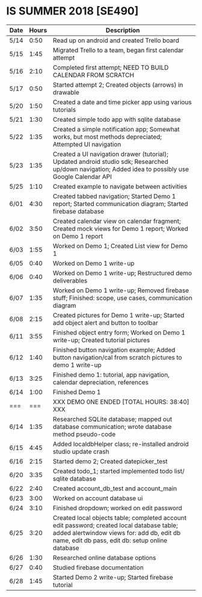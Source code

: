 # IS SUMMER 2018 [SE490]
| Date	| Hours	| Description							|
|-------|-------|---------------------------------------------------------------|
| 5/14	| 0:50	| Read up on android and created Trello board			|
| 5/15	| 1:45	| Migrated Trello to a team, began first calendar attempt	|
| 5/16	| 2:10	| Completed first attempt; NEED TO BUILD CALENDAR FROM SCRATCH	|
| 5/17	| 0:50	| Started attempt 2; Created objects (arrows) in drawable |
| 5/20	| 1:50	| Created a date and time picker app using various tutorials |
| 5/21	| 1:30	| Created simple todo app with sqlite database |
| 5/22	| 1:35	| Created a simple notification app; Somewhat works, but most methods depreciated; Attempted UI navigation |
| 5/23	| 1:35	| Created a UI navigation drawer (tutorial); Updated android studio sdk; Researched up/down navigation; Added idea to possibly use Google Calendar API |
| 5/25	| 1:10	| Created example to navigate between activities |
| 6/01	| 4:30	| Created tabbed navigation; Started Demo 1 report; Started communication diagram; Started firebase database |
| 6/02	| 3:50	| Created calendar view on calendar fragment; Created mock views for Demo 1 report; Worked on Demo 1 report|
| 6/03	| 1:55	| Worked on Demo 1; Created List view for Demo 1 |
| 6/05	| 0:40	| Worked on Demo 1 write-up |
| 6/06	| 0:40	| Worked on Demo 1 write-up; Restructured demo deliverables |
| 6/07	| 1:35	| Worked on Demo 1 write-up; Removed firebase stuff; Finished: scope, use cases, communication diagram |
| 6/08	| 2:15	| Created pictures for Demo 1 write-up; Started add object alert and button to toolbar |
| 6/11	| 3:55	| Finished object entry form; Worked on Demo 1 write-up; Created tutorial pictures |
| 6/12	| 1:40	| Finished button navigation example; Added button navigation/cal from scratch pictures to demo 1 write-up |
| 6/13	| 3:25	| Finished demo 1: tutorial, app navigation, calendar depreciation, references |
| 6/14	| 1:00	| Finished Demo 1 |
| ===	| ===	| XXX DEMO 0NE ENDED [TOTAL HOURS: 38:40] XXX |
| 6/14	| 1:35	| Researched SQLite database; mapped out database communication; wrote database method pseudo-code |
| 6/15	| 4:45	| Added localdbHelper class; re-installed android studio update crash |
| 6/16	| 2:15	| Started demo 2; Created datepicker_test |
| 6/20	| 3:35	| Created todo_1; started implemented todo list/ sqlite database |
| 6/22	| 2:40	| Created account_db_test and account_main |
| 6/23	| 3:00	| Worked on account database ui |
| 6/24	| 3:10	| Finished dropdown; worked on edit password |
| 6/25	| 3:20	| Created local objects table; completed account edit password; created local database table; added alertwindow views for: add db, edit db name, edit db pass, edit db: setup online database |
| 6/26	| 1:30	| Researched online database options |
| 6/27	| 0:40	| Studied firebase documentation |
| 6/28	| 1:45	| Started Demo 2 write-up; Started firebase tutorial |